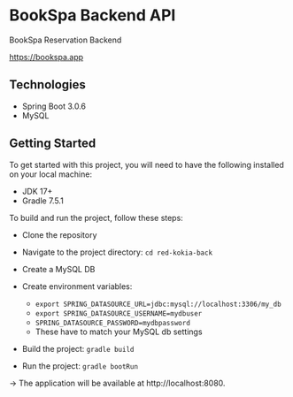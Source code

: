 # BookSpa Backend API
BookSpa Reservation Backend

https://bookspa.app

## Technologies
* Spring Boot 3.0.6
* MySQL

## Getting Started
To get started with this project, you will need to have the following installed on your local machine:

* JDK 17+
* Gradle 7.5.1


To build and run the project, follow these steps:

* Clone the repository
* Navigate to the project directory: `cd red-kokia-back`
* Create a MySQL DB
* Create environment variables:
    * `export SPRING_DATASOURCE_URL=jdbc:mysql://localhost:3306/my_db`
    * `export SPRING_DATASOURCE_USERNAME=mydbuser`
    * `SPRING_DATASOURCE_PASSWORD=mydbpassword`
    * These have to match your MySQL db settings

* Build the project: `gradle build`
* Run the project: `gradle bootRun`

-> The application will be available at http://localhost:8080.
